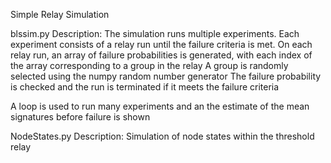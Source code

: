 Simple Relay Simulation

blssim.py
Description: 
The simulation runs multiple experiments. 
Each experiment consists of a relay run until the failure criteria is met. 
On each relay run, an array of failure probabilities is generated, with each index of the array corresponding to a group in the relay
A group is randomly selected using the numpy random number generator
The failure probability is checked and the run is terminated if it meets the failure criteria

A loop is used to run many experiments and an the estimate of the mean signatures before failure is shown


NodeStates.py
Description:
Simulation of node states within the threshold relay

